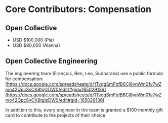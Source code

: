 # Core Contributors: Compensation

## **Open Collective**

* USD $100,000 \(Pia\)
* USD $80,000 \(Alanna\)

## **Open Collective Engineering**

The engineering team \(François, Ben, Leo, Sudharaka\) use a public formula for compensation: [https://docs.google.com/spreadsheets/d/1TvdgSmFbfB6Cj8vnWm01v7wZmo42QpcSvCK8tgIzDW0/edit\#gid=165029136](https://docs.google.com/spreadsheets/d/1TvdgSmFbfB6Cj8vnWm01v7wZmo42QpcSvCK8tgIzDW0/edit#gid=165029136)

In addition to this, every engineer in the team is granted a $100 monthly gift card to contribute to the projects of their choice.


